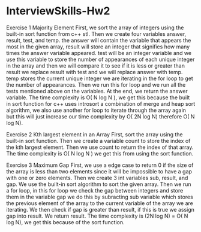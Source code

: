 # InterviewSkills-Hw2
Exercise 1 Majority Element
First, we sort the array of integers using the built-in sort function from c++ stl. Then we create four variables answer, result, test, and temp.
the answer will contain the variable that appears the most in the given array, result will store an integer that signifies how many times the answer variable appeared.
test will be an integer variable and we use this variable to store the number of appearances of each unique integer in the array and then we will compare it to see if it is less or greater than result we replace result with test and we will replace answer with temp. temp stores the current unique integer we are iterating in the for loop to get the number of appearances. Then we run this for loop and we run all the tests mentioned above on the variables. At the end, we return the answer variable. The time complexity is O( N log N ), we get this because the built in sort function for c++ uses introsort a combination of merge and heap sort algorithm, we also use another for loop to iterate through the array again but this will just increase our time complexity by O( 2N log N) therefore O( N log N).


Exercise 2 Kth largest element in an Array
First, sort the array using the built-in sort function. Then we create a variable count to store the index of the kth largest element. Then we use count to return the index of that array. The time complexity is O( N log N ) we get this from using the sort function.


Exercise 3 Maximum Gap
First, we use a edge case to return 0 if the size of the array is less than two elements since it will be impossible to have a gap with one or zero elements. Then we create 3 int variables sub, result, and gap. We use the built-in sort algorithm to sort the given array. Then we run a for loop, in this for loop we check the gap between integers and store them in the variable gap we do this by subracting sub variable which stores the previous element of the array to the current variable of the array we are iterating. We then check if gap is greater than result, if this is true we assign gap into result. We return result. The time complexity is (2N log N) = 
O( N log N), we get this because of the sort function.

